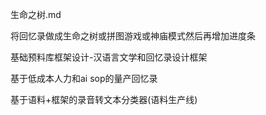 生命之树.md

将回忆录做成生命之树或拼图游戏或神庙模式然后再增加进度条

基础预料库框架设计-汉语言文学和回忆录设计框架

基于低成本人力和ai sop的量产回忆录

基于语料+框架的录音转文本分类器(语料生产线)